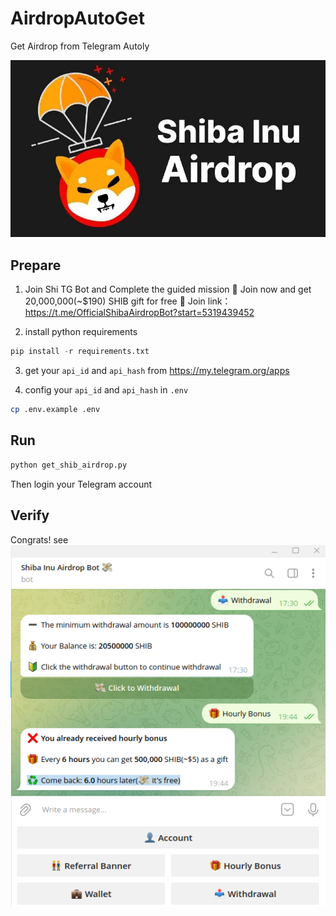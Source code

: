 # AirdropAutoGet

Get Airdrop from Telegram Autoly

![shib_airdrop.jpg](imgs/shib_airdrop.jpg)

## Prepare

1. Join Shi TG Bot and Complete the guided mission
🎁 Join now and get 20,000,000(~$190) SHIB gift for free 🎁
Join link： https://t.me/OfficialShibaAirdropBot?start=5319439452

2. install python requirements
```python
pip install -r requirements.txt
```
3. get your `api_id` and `api_hash` from https://my.telegram.org/apps

4. config your `api_id` and `api_hash` in `.env`
```bash
cp .env.example .env
```

## Run

```python
python get_shib_airdrop.py
```
Then login your Telegram account

## Verify

Congrats! see
![shib](imgs/tg_shib.png)
